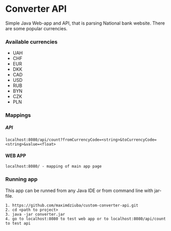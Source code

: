 # Converter API
Simple Java Web-app and API, that is parsing National bank
website. There are some popular currencies. 

### Available currencies
- UAH
- CHF
- EUR
- DKK
- CAD
- USD
- RUB
- BYN
- CZK
- PLN

### Mappings

##### API
    localhost:8080/api/count?fromCurrencyCode=<string>&toCurrencyCode=<string>&value=<float>

#### WEB APP
    localhost:8080/ - mapping of main app page


### Running app
This app can be runned from any Java IDE or from command line with jar-file.

   
    1. https://github.com/maximdziuba/custom-converter-api.git
    2. cd <path to project>
    3. java -jar converter.jar
    4. go to localhost:8080 to test web app or to localhost:8080/api/count to test api